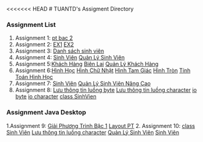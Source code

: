 <<<<<<< HEAD
﻿# TUANTD's Assigment Directory

### Assignment List

1. Assignment 1: [pt bac 2](https://github.com/FASTTRACKSE/FFSE1703.JavaCore/blob/master/Assignments/TUANTD/ex1/src/Assignment1/giaiptbac2.java)
2. Assignment 2: [EX1](https://github.com/FASTTRACKSE/FFSE1703.JavaCore/blob/master/Assignments/TUANTD/Ex2/src/Assignment2/baitap1.java)
                 [EX2](https://github.com/FASTTRACKSE/FFSE1703.JavaCore/blob/master/Assignments/TUANTD/Ex2/src/Assignment2/baitap2.java)
3. Assignment 3: [Danh sách sinh viên](https://github.com/FASTTRACKSE/FFSE1703.JavaCore/blob/master/Assignments/TUANTD/EX3/src/fasttrack/edu/vn/practices/Assignment3.java)  
4. Assignment 4: [Sinh Viên](https://github.com/FASTTRACKSE/FFSE1703.JavaCore/blob/master/Assignments/TUANTD/MyCar/src/fasttrack/edu/vn/practices/DanhSachSV.java)
                 [Quản Lý Sinh Viên](https://github.com/FASTTRACKSE/FFSE1703.JavaCore/blob/master/Assignments/TUANTD/MyCar/src/fasttrack/edu/vn/practices/QLSinhVi%C3%AAn.java)
5. Assignment 5:[Khách Hàng](https://github.com/FASTTRACKSE/FFSE1703.JavaCore/blob/master/Assignments/TUANTD/Assignment5/src/ffse1703/javacore/qltiendien/model/KhachHang.java)
                [Biên Lai](https://github.com/FASTTRACKSE/FFSE1703.JavaCore/blob/master/Assignments/TUANTD/Assignment5/src/ffse1703/javacore/qltiendien/model/BienLai.java)
                [Quản Lý Khách Hàng](https://github.com/FASTTRACKSE/FFSE1703.JavaCore/blob/master/Assignments/TUANTD/Assignment5/src/ffse1703/javacore/qltiendien/main/QuanLyKhachHang.java)
5. Assignment 6:[Hình Học](https://github.com/FASTTRACKSE/FFSE1703.JavaCore/blob/master/Assignments/TUANTD/Assignment6/src/ffse1703/edu/vn/model/HinhHoc.java)
                [Hình Chữ Nhật](https://github.com/FASTTRACKSE/FFSE1703.JavaCore/blob/master/Assignments/TUANTD/Assignment6/src/ffse1703/edu/vn/model/HinhChuNhat.java)
                [Hình Tam Giác](https://github.com/FASTTRACKSE/FFSE1703.JavaCore/blob/master/Assignments/TUANTD/Assignment6/src/ffse1703/edu/vn/model/HinhTamGiac.java)
                [Hình Tròn](https://github.com/FASTTRACKSE/FFSE1703.JavaCore/blob/master/Assignments/TUANTD/Assignment6/src/ffse1703/edu/vn/model/HinhTron.java)
                [Tính Toán Hình Học](https://github.com/FASTTRACKSE/FFSE1703.JavaCore/blob/master/Assignments/TUANTD/Assignment6/src/ffse1703/edu/vn/main/QuanLyHinhHoc.java)
6. Assignment 7: [Sinh Viên](https://github.com/FASTTRACKSE/FFSE1703.JavaCore/blob/master/Assignments/TUANTD/MyCar/src/fasttrack/edu/vn/practices/DanhSachSV.java)
                 [Quản Lý Sinh Viên Nâng Cao](https://github.com/FASTTRACKSE/FFSE1703.JavaCore/blob/master/Assignments/TUANTD/MyCar/src/fasttrack/edu/vn/practices/QLSinhVi%C3%AAn.java)
7. Assignment 8: [Lưu thông tin luồng byte](https://github.com/FASTTRACKSE/FFSE1703.JavaCore/blob/master/Assignments/TUANTD/Assignment7/src/ffse1703/main/QuanLySinhVien.java   )
                 [Lưu thông tin luồng character](                                                                https://github.com/FASTTRACKSE/FFSE1703.JavaCore/blob/master/Assignments/TUANTD/Assignment7/src/ffse1703/main/QuanLySinhVienText.java     )
                 [io byte](https://github.com/FASTTRACKSE/FFSE1703.JavaCore/blob/master/Assignments/TUANTD/Assignment7/src/ffse1703/io/SerializeFileFactory.java)
                 [io character](https://github.com/FASTTRACKSE/FFSE1703.JavaCore/blob/master/Assignments/TUANTD/Assignment7/src/ffse1703/io/TextFileFactory.java)
                 [class SinhVien](https://github.com/FASTTRACKSE/FFSE1703.JavaCore/blob/master/Assignments/TUANTD/Assignment7/src/ffse1703/model/SinhVien.java)
                 
### Assignment Java Desktop

1.Assignment 9: [Giải Phương Trình Bậc 1](https://github.com/FASTTRACKSE/FFSE1703.JavaCore/blob/master/Assignments/TUANTD/Assignment9/src/ffse1703/main/Main.java)
                [Layout PT](https://github.com/FASTTRACKSE/FFSE1703.JavaCore/blob/master/Assignments/TUANTD/Assignment9/src/ffse1703/ui/GiaiPhuongTrinhBac1.java)
2. Assignment 10: [class Sinh Viên]( https://github.com/FASTTRACKSE/FFSE1703.JavaCore/blob/master/Assignments/TUANTD/Assignment10/src/ffse1703/model/HocSinh.java  )
                 [Lưu thông tin luồng character](https://github.com/FASTTRACKSE/FFSE1703.JavaCore/blob/master/Assignments/TUANTD/Assignment10/src/ffse1703/qlsv/oi/SerializeFileFactory.java      )
                 [Quản Lý Sinh Viên](https://github.com/FASTTRACKSE/FFSE1703.JavaCore/blob/master/Assignments/TUANTD/Assignment10/src/ffse1703/qlsv/ui/QuanLySinhVien.java   )
                 [Sinh Viên](https://github.com/FASTTRACKSE/FFSE1703.JavaCore/blob/master/Assignments/TUANTD/Assignment10/src/ffse1703/qlsv/main/SinhVien.java  )

